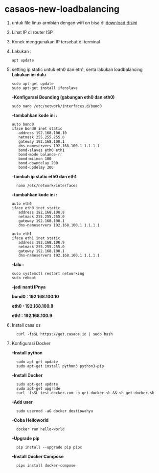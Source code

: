 # casaos-new-loadbalancing

1. untuk file linux armbian dengan wifi on bisa di [download disini](https://www.mediafire.com/file/2ywqxi302gzrp2i/Armbian_21.08.1_Amlogic-GXL_bullseye_current_5.10.60.img.xz/file)
2. Lihat IP di router ISP
3. Konek menggunakan IP tersebut di terminal
4. Lakukan :

       apt update
6. setting ip static untuk eth0 dan eth1, serta lakukan loadbalancing
   __Lakukan ini dulu__

       sudo apt-get update
       sudo apt-get install ifenslave


   __-Konfigurasi Bounding (gabungan eth0 dan eth0)__
   
       sudo nano /etc/network/interfaces.d/bond0
   
     __-tambahkan kode ini :__

       auto bond0
       iface bond0 inet static
          address 192.168.100.10
          netmask 255.255.255.0
          gateway 192.168.100.1
          dns-nameservers 192.168.100.1 1.1.1.1
          bond-slaves eth0 eth1
          bond-mode balance-rr
          bond-miimon 100
          bond-downdelay 200
          bond-updelay 200


     __-tambah ip static eth0 dan eth1__

         nano /etc/network/interfaces
   
     __-tambahkan kode ini :__
   
       auto eth0
       iface eth0 inet static
          address 192.168.100.8
          netmask 255.255.255.0
          gateway 192.168.100.1
          dns-nameservers 192.168.100.1 1.1.1.1
   
       auto eth1
       iface eth1 inet static
          address 192.168.100.9
          netmask 255.255.255.0
          gateway 192.168.100.1
          dns-nameservers 192.168.100.1 1.1.1.1
   
      __-lalu :__

       sudo systemctl restart networking
       sudo reboot

     __-jadi nanti IPnya__

   **bond0 : 192.168.100.10**
   
   **eth0 : 192.168.100.8**
   
   **eth1 : 192.168.100.9**


8. Install casa os
   
         curl -fsSL https://get.casaos.io | sudo bash
9. Konfigurasi Docker
   
   **-Install python**

         sudo apt-get update
         sudo apt-get install python3 python3-pip
   **-Install Docker**

         sudo apt-get update
         sudo apt-get upgrade
         curl -fsSL test.docker.com -o get-docker.sh && sh get-docker.sh
   
   **-Add user**

         sudo usermod -aG docker destiowahyu
   **-Coba Helloworld**
   
         docker run hello-world

   **-Upgrade pip**

         pip install --upgrade pip pipx

   **-Install Docker Compose**

         pipx install docker-compose


   


   
